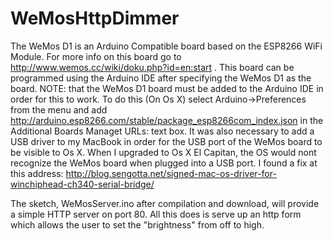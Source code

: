 # WeMosHttpDimmer
The WeMos D1 is an Arduino Compatible board based on the ESP8266 WiFi Module. 
For more info on this board go to 
http://www.wemos.cc/wiki/doku.php?id=en:start .
This board can be programmed using the Arduino IDE after specifying the WeMos D1 as the board.
NOTE: that the WeMos D1 board must be added to the Arduino IDE in order for this to work.
To do this (On Os X) select Arduino->Preferences from the menu and add 
http://arduino.esp8266.com/stable/package_esp8266com_index.json in the Additional Boards Managet URLs: text box.
It was also necessary to add a USB driver to my MacBook in order for the USB port of the WeMos board to be visible to Os X.
When I upgraded to Os X El Capitan, the OS would nont recognize the WeMos board when plugged into a USB port.
I found a fix at this address: http://blog.sengotta.net/signed-mac-os-driver-for-winchiphead-ch340-serial-bridge/

The sketch, WeMosServer.ino after compilation and download, will provide a simple HTTP server on port 80.
All this does is serve up an http form which allows the user to set the "brightness" from off to high.
